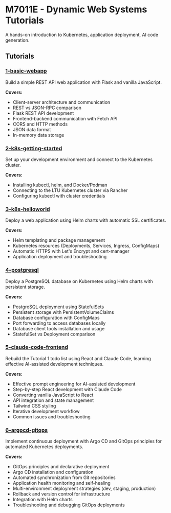 # M7011E - Dynamic Web Systems Tutorials

A hands-on introduction to Kubernetes, application deployment, AI code generation.

## Tutorials
### [1-basic-webapp](./1-basic-webapp/)
Build a simple REST API web application with Flask and vanilla JavaScript.

**Covers:**
- Client-server architecture and communication
- REST vs JSON-RPC comparison
- Flask REST API development
- Frontend-backend communication with Fetch API
- CORS and HTTP methods
- JSON data format
- In-memory data storage

### [2-k8s-getting-started](./2-k8s-getting-started/)
Set up your development environment and connect to the Kubernetes cluster.

**Covers:**
- Installing kubectl, helm, and Docker/Podman
- Connecting to the LTU Kubernetes cluster via Rancher
- Configuring kubectl with cluster credentials

### [3-k8s-helloworld](./3-k8s-helloworld/)
Deploy a web application using Helm charts with automatic SSL certificates.

**Covers:**
- Helm templating and package management
- Kubernetes resources (Deployments, Services, Ingress, ConfigMaps)
- Automatic HTTPS with Let's Encrypt and cert-manager
- Application deployment and troubleshooting

### [4-postgresql](./4-postgresql/)
Deploy a PostgreSQL database on Kubernetes using Helm charts with persistent storage.

**Covers:**
- PostgreSQL deployment using StatefulSets
- Persistent storage with PersistentVolumeClaims
- Database configuration with ConfigMaps
- Port forwarding to access databases locally
- Database client tools installation and usage
- StatefulSet vs Deployment comparison

### [5-claude-code-frontend](./5-claude-code-frontend/)
Rebuild the Tutorial 1 todo list using React and Claude Code, learning effective AI-assisted development techniques.

**Covers:**
- Effective prompt engineering for AI-assisted development
- Step-by-step React development with Claude Code
- Converting vanilla JavaScript to React
- API integration and state management
- Tailwind CSS styling
- Iterative development workflow
- Common issues and troubleshooting

### [6-argocd-gitops](./6-argocd-gitops/)
Implement continuous deployment with Argo CD and GitOps principles for automated Kubernetes deployments.

**Covers:**
- GitOps principles and declarative deployment
- Argo CD installation and configuration
- Automated synchronization from Git repositories
- Application health monitoring and self-healing
- Multi-environment deployment strategies (dev, staging, production)
- Rollback and version control for infrastructure
- Integration with Helm charts
- Troubleshooting and debugging GitOps deployments
